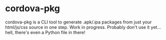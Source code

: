 cordova-pkg
===========

cordova-pkg is a CLI tool to generate .apk/.ipa packages from just your
html/js/css source in one step. Work in progress. Probably don't use it yet...
hell, there's even a Python file in there!
